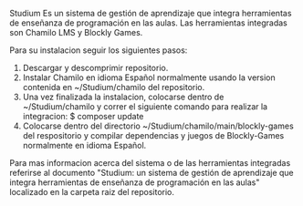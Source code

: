 Studium
Es un sistema de gestión de aprendizaje que integra herramientas de enseñanza de programación en las aulas. Las herramientas integradas son Chamilo LMS y Blockly Games.

Para su instalacion seguir los siguientes pasos:
1. Descargar y descomprimir repositorio.
2. Instalar Chamilo en idioma Español normalmente usando la version contenida en ~/Studium/chamilo del repositorio.
3. Una vez finalizada la instalacion, colocarse dentro de ~/Studium/chamilo y correr el siguiente comando para realizar la integracion:  $ composer update
4. Colocarse dentro del directorio ~/Studium/chamilo/main/blockly-games del respositorio y compilar dependencias y 
   juegos de Blockly-Games normalmente en idioma Español.
   
Para mas informacion acerca del sistema o de las herramientas integradas referirse al documento "Studium: un sistema de gestión de aprendizaje que integra herramientas de enseñanza de programación en las aulas" localizado en la carpeta raiz del repositorio.
  
